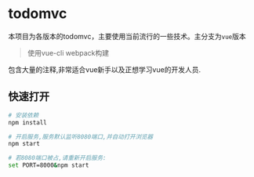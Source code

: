 # todomvc
本项目为各版本的todomvc，主要使用当前流行的一些技术。主分支为`vue`版本

> 使用vue-cli webpack构建

包含大量的注释,非常适合vue新手以及正想学习vue的开发人员.

## 快速打开

``` bash
# 安装依赖
npm install

# 开启服务,服务默认监听8080端口,并自动打开浏览器
npm start

# 若8080端口被占,请重新开启服务:
set PORT=8000&npm start
```
